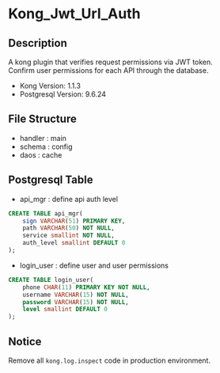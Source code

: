 # Kong_Jwt_Url_Auth

## Description
A kong plugin that verifies request permissions via JWT token. <br>
Confirm user permissions for each API through the database. 
- Kong Version: 1.1.3
- Postgresql Version: 9.6.24

## File Structure
- handler :  main
- schema :  config
- daos :  cache

## Postgresql Table
- api_mgr :  define api auth level
```sql
CREATE TABLE api_mgr(
    sign VARCHAR(51) PRIMARY KEY,
    path VARCHAR(50) NOT NULL,
    service smallint NOT NULL,
    auth_level smallint DEFAULT 0
);
```

- login_user :  define user and user permissions
```sql
CREATE TABLE login_user(
    phone CHAR(11) PRIMARY KEY NOT NULL,
    username VARCHAR(15) NOT NULL,
    password VARCHAR(15) NOT NULL,
    level smallint DEFAULT 0
);
```

## Notice
Remove all `kong.log.inspect` code in production environment.
